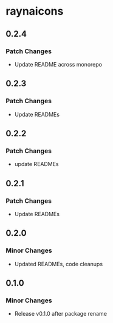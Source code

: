 # raynaicons

## 0.2.4

### Patch Changes

- Update README across monorepo

## 0.2.3

### Patch Changes

- Update READMEs

## 0.2.2

### Patch Changes

- update READMEs

## 0.2.1

### Patch Changes

- Update READMEs

## 0.2.0

### Minor Changes

- Updated READMEs, code cleanups

## 0.1.0

### Minor Changes

- Release v0.1.0 after package rename
